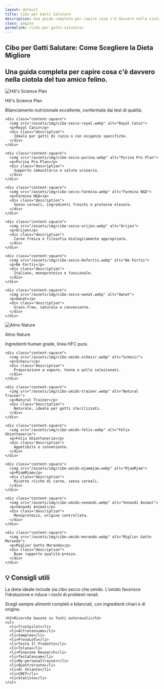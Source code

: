```yaml
---
layout: default
title: Cibo per Gatti Salutare
description: Una guida completa per capire cosa c'è davvero nella ciotola del tuo amico felino.
class: pagina
permalink: /cibo-per-gatti-salutare/
---
```


<main class="layout-wrapper">

  <!-- 📝 INTRODUZIONE -->
  <section class="intro">
    <h1 class="main-title-centered">Cibo per Gatti Salutare: Come Scegliere la Dieta Migliore</h1>
    <h2 class="small-title">
      Una guida completa per capire cosa c'è davvero nella ciotola del tuo amico felino.
    </h2>
  </section>

  <!-- 🔲 GRIGLIA CIBO SECCO -->
  <section class="square-grid">
    <div class="content-square">
      <img src="/assets/img/cibo-secco-hills.webp" alt="Hill's Science Plan">
      <p>Hill's Science Plan</p>
      <div class="description">
        Bilanciamento nutrizionale eccellente, confermata dai test di qualità.
      </div>
    </div>

    <div class="content-square">
      <img src="/assets/img/cibo-secco-royal.webp" alt="Royal Canin">
      <p>Royal Canin</p>
      <div class="description">
        Ideale per gatti di razza o con esigenze specifiche.
      </div>
    </div>

    <div class="content-square">
      <img src="/assets/img/cibo-secco-purina.webp" alt="Purina Pro Plan">
      <p>Purina Pro Plan</p>
      <div class="description">
        Supporto immunitario e salute urinaria.
      </div>
    </div>

    <div class="content-square">
      <img src="/assets/img/cibo-secco-farmina.webp" alt="Farmina N&D">
      <p>Farmina N&D</p>
      <div class="description">
        Senza cereali, ingredienti freschi e proteine elevate.
      </div>
    </div>

    <div class="content-square">
      <img src="/assets/img/cibo-secco-orijen.webp" alt="Orijen">
      <p>Orijen</p>
      <div class="description">
        Carne fresca e filosofia biologicamente appropriata.
      </div>
    </div>

    <div class="content-square">
      <img src="/assets/img/cibo-secco-befortis.webp" alt="Be Fortis">
      <p>Be Fortis</p>
      <div class="description">
        Italiano, monoproteico e funzionale.
      </div>
    </div>

    <div class="content-square">
      <img src="/assets/img/cibo-secco-ownat.webp" alt="Ownat">
      <p>Ownat</p>
      <div class="description">
        Grain-free, naturale e conveniente.
      </div>
    </div>
  </section>

  <!-- 🔲 GRIGLIA CIBO UMIDO -->
  <section class="square-grid">
    <div class="content-square">
      <img src="/assets/img/cibo-umido-almo.webp" alt="Almo Nature">
      <p>Almo Nature</p>
      <div class="description">
        Ingredienti human grade, linea HFC pura.
      </div>
    </div>

    <div class="content-square">
      <img src="/assets/img/cibo-umido-schesir.webp" alt="Schesir">
      <p>Schesir</p>
      <div class="description">
        Preparazione a vapore, tonno e pollo selezionati.
      </div>
    </div>

    <div class="content-square">
      <img src="/assets/img/cibo-umido-trainer.webp" alt="Natural Trainer">
      <p>Natural Trainer</p>
      <div class="description">
        Naturale, ideale per gatti sterilizzati.
      </div>
    </div>

    <div class="content-square">
      <img src="/assets/img/cibo-umido-felix.webp" alt="Felix Ghiottonerie">
      <p>Felix Ghiottonerie</p>
      <div class="description">
        Appetibile e conveniente.
      </div>
    </div>

    <div class="content-square">
      <img src="/assets/img/cibo-umido-mjammjam.webp" alt="MjamMjam">
      <p>MjamMjam</p>
      <div class="description">
        Ricette ricche di carne, senza cereali.
      </div>
    </div>

    <div class="content-square">
      <img src="/assets/img/cibo-umido-venandi.webp" alt="Venandi Animal">
      <p>Venandi Animal</p>
      <div class="description">
        Monoproteico, origine controllata.
      </div>
    </div>

    <div class="content-square">
      <img src="/assets/img/cibo-umido-morando.webp" alt="Miglior Gatto Morando">
      <p>Miglior Gatto Morando</p>
      <div class="description">
        Buon rapporto qualità-prezzo.
      </div>
    </div>
  </section>

  <!-- 💡 CONSIGLI E FONTI -->
  <section class="text-block">
    <h2>💡 Consigli utili</h2>
    <p>La dieta ideale include sia cibo secco che umido. L’umido favorisce l’idratazione e riduce i rischi di problemi renali.</p>
    <p>Scegli sempre alimenti completi e bilanciati, con ingredienti chiari e di origine.</p>

    <h3>Ricerche basate su fonti autorevoli</h3>
    <ul>
      <li>Trustpilot</li>
      <li>Altroconsumo</li>
      <li>Sampleo</li>
      <li>ProvaLoTu</li>
      <li>Testa Il Prodotto</li>
      <li>Toluna</li>
      <li>Pinecone Research</li>
      <li>TestaConsam</li>
      <li>My-personaltrainer</li>
      <li>Quattroruote</li>
      <li>Al Volante</li>
      <li>CNET</li>
      <li>Statista</li>
    </ul>
  </section>

</main>
